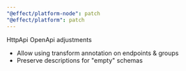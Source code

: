 ```yaml
---
"@effect/platform-node": patch
"@effect/platform": patch
---
```


HttpApi OpenApi adjustments

- Allow using transform annotation on endpoints & groups
- Preserve descriptions for "empty" schemas
